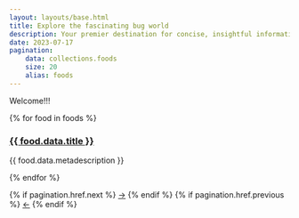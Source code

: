```yaml
---
layout: layouts/base.html
title: Explore the fascinating bug world
description: Your premier destination for concise, insightful information on the fascinating world of bugs. Discover, learn and explore the buzz now!
date: 2023-07-17
pagination:
    data: collections.foods
    size: 20
    alias: foods
---
```


Welcome!!!

<div>
{% for food in foods %}
<article>
    <div>
        <h3><a href="{{ food.url }}">{{ food.data.title }}</a></h3>
        <p>{{ food.data.metadescription }}</p>
    </div>
</article>
{% endfor %}

<!-- Pagination links -->
{% if pagination.href.next %}
    <a class="contrast" role="button" href="{{ pagination.href.next }}">→</a>
{% endif %}
{% if pagination.href.previous %}
    <a class="contrast" role="button" href="{{ pagination.href.previous }}">←</a>
{% endif %}
</div>